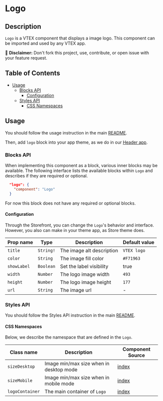 # Logo

## Description

`Logo` is a VTEX component that displays a image logo.
This component can be imported and used by any VTEX app.

:loudspeaker: **Disclaimer:** Don't fork this project, use, contribute, or open issue with your feature request.

## Table of Contents
- [Usage](#usage)
  - [Blocks API](#blocks-api)
    - [Configuration](#configuration)
  - [Styles API](#styles-api)
    - [CSS Namespaces](#css-namespaces)

## Usage

You should follow the usage instruction in the main [README](/README.md#usage).

Then, add `logo` block into your app theme, as we do in our [Header app](https://github.com/vtex-apps/store-header/blob/master/store/blocks.json). 

### Blocks API

When implementing this component as a block, various inner blocks may be available. The following interface lists the available blocks within `Logo` and describes if they are required or optional.

```json
  "logo": {
    "component": "Logo"
  }
```

For now this block does not have any required or optional blocks.

#### Configuration

Through the Storefront, you can change the `Logo`'s behavior and interface. However, you also can make in your theme app, as Store theme does.

| Prop name | Type | Description | Default value |
| --------- | ---- | ----------- | ------------- |
| `title` | `String!` | The image alt description | `VTEX logo` |
| `color` | `String` | The image fill color | `#F71963` |
| `showLabel` | `Boolean` | Set the label visibility  | true |
| `width` | `Number` | The logo image width | `493` |
| `height` | `Number` | The logo image height | `177` |
| `url` | `String` | The image url | - |

### Styles API
You should follow the Styles API instruction in the main [README](/README.md#styles-api).

#### CSS Namespaces
Below, we describe the namespace that are defined in the `Logo`.

| Class name | Description | Component Source |
| ---------- | ----------- | ---------------- |
| `sizeDesktop` | Image min/max size when in desktop mode | [index](/react/components/Logo/index.js) |
| `sizeMobile` | Image min/max size when in mobile mode | [index](/react/components/Logo/index.js) |
| `logoContainer` | The main container of `Logo` | [index](/react/components/Logo/index.js) | 